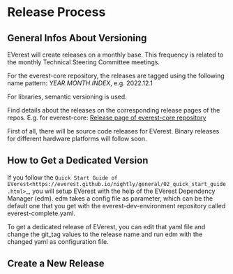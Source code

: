 # Release Process
## General Infos About Versioning

EVerest will create releases on a monthly base. This frequency is related to the monthly Technical Steering Committee meetings.

For the everest-core repository, the releases are tagged using the following name pattern: _YEAR.MONTH.INDEX_, e.g. 2022.12.1

For libraries, semantic versioning is used.

Find details about the releases on the corresponding release pages of the repos. E.g. for everest-core: [Release page of everest-core repository](https://github.com/EVerest/everest-core/releases)

First of all, there will be source code releases for EVerest. Binary releases for different hardware platforms will follow soon.

## How to Get a Dedicated Version
If you follow the
`Quick Start Guide of EVerest<https://everest.github.io/nightly/general/02_quick_start_guide.html>`_,
you will setup EVerest with the help of the EVerest Dependency Manager (edm).
edm takes a config file as parameter, which can be the default one that you
get with the everest-dev-environment repository called everest-complete.yaml.

To get a dedicated release of EVerest, you can edit that yaml file and change
the git_tag values to the release name and run edm with the changed yaml as
configuration file.

## Create a New Release


